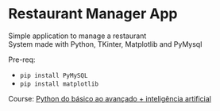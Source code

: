 # Restaurant Manager App

Simple application to manage a restaurant  
System made with Python, TKinter, Matplotlib and PyMysql

Pre-req:
- ``pip install PyMySQL``
- ``pip install matplotlib``



Course: [Python do básico ao avançado + inteligência artificial](https://www.udemy.com/course/python-do-basico-ao-avancado-inteligencia-artificial/)
